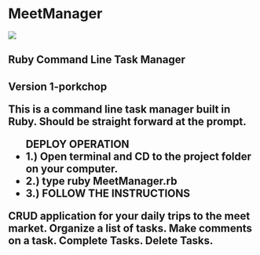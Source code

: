 MeetManager
===========
<img src ="https://raw.github.com/ArledgeMike/MeetManager/f0ac4f0a819e77a98c8c4395768f9e9cc1dcbe38/images/meettitle.png" />
<h2>Ruby Command Line Task Manager<h2> <p>Version 1-porkchop</P>

<p>This is a command line task manager built in Ruby. Should be straight forward at the prompt. </p>

<ul>
DEPLOY OPERATION

<li> 1.) Open terminal and CD to the project folder on your computer. </li>

<li> 2.) type ruby MeetManager.rb </li>

<li> 3.) FOLLOW THE INSTRUCTIONS </li>

</ul>

<p>CRUD application for your daily trips to the meet market. Organize a list of tasks. Make comments on a task. Complete Tasks. Delete Tasks.</p>
